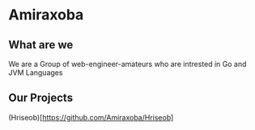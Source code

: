 # Amiraxoba

## What are we
We are a Group of web-engineer-amateurs who are intrested in Go and JVM Languages 

## Our Projects
(Hriseob)[https://github.com/Amiraxoba/Hriseob]
